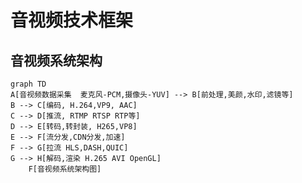 音视频技术框架
=================






## 音视频系统架构


```mermaid
graph TD
A[音视频数据采集  麦克风-PCM,摄像头-YUV] --> B[前处理,美颜,水印,滤镜等]
B --> C[编码, H.264,VP9, AAC]
C --> D[推流, RTMP RTSP RTP等]
D --> E[转码,转封装, H265,VP8]    
E --> F[流分发,CDN分发,加速]
F --> G[拉流 HLS,DASH,QUIC]
G --> H[解码,渲染 H.265 AVI OpenGL]
    F[音视频系统架构图]
```

